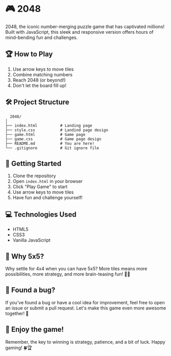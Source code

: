 # 🎮 2048 
2048, the iconic number-merging puzzle game that has captivated millions! Built with JavaScript, this sleek and responsive version offers hours of mind-bending fun and challenges.

## 🏆 How to Play

1. Use arrow keys to move tiles
2. Combine matching numbers
3. Reach 2048 (or beyond!)
4. Don't let the board fill up!

## 🛠️ Project Structure
```
  2048/
│
├── index.html          # Landing page
├── style.css           # Landind page design
├── game.html           # Game page
├── game.css            # Game page design
├── README.md           # You are here!
└── .gitignore          # Git ignore file
```

## 🚀 Getting Started

1. Clone the repository
2. Open `index.html` in your browser
3. Click "Play Game" to start
4. Use arrow keys to move tiles
5. Have fun and challenge yourself!

## 💻 Technologies Used

- HTML5
- CSS3
- Vanilla JavaScript

## 🤔 Why 5x5?

Why settle for 4x4 when you can have 5x5? More tiles means more possibilities, more strategy, and more brain-teasing fun! 🧠💪

## 🐛 Found a bug?

If you've found a bug or have a cool idea for improvement, feel free to open an issue or submit a pull request. Let's make this game even more awesome together! 🤝

## 🎉 Enjoy the game!

Remember, the key to winning is strategy, patience, and a bit of luck. Happy gaming! 🍀🏆
